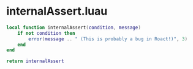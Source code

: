 # internalAssert.luau

```lua
local function internalAssert(condition, message)
	if not condition then
		error(message .. " (This is probably a bug in Roact!)", 3)
	end
end

return internalAssert
```
